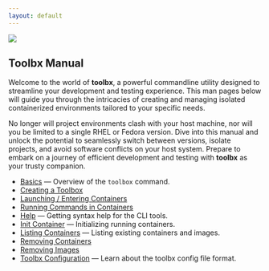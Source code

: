 ```yaml
---
layout: default
---
```


<picture class="full pixels">
    <source srcset="../assets/man-dark.gif" media="(prefers-color-scheme: dark)">
    <img src="../assets/man.gif">
</picture>

## Toolbx Manual

Welcome to the world of **toolbx**, a powerful commandline utility designed to streamline your development and testing experience. This man pages below will guide you through the intricacies of creating and managing isolated containerized environments tailored to your specific needs. 

No longer will project environments clash with your host machine, nor will you be limited to a single RHEL or Fedora version. Dive into this manual and unlock the potential to seamlessly switch between versions, isolate projects, and avoid software conflicts on your host system. Prepare to embark on a journey of efficient development and testing with **toolbx** as your trusty companion.

* [Basics](https://github.com/containers/toolbox/blob/main/doc/toolbox.1.md) ­— Overview of the `toolbox` command.
* [Creating a Toolbox](https://github.com/containers/toolbox/blob/main/doc/toolbox-create.1.md)
* [Launching / Entering Containers](https://github.com/containers/toolbox/blob/main/doc/toolbox-enter.1.md)
* [Running Commands in Containers](https://github.com/containers/toolbox/blob/main/doc/toolbox-run.1.md)
* [Help](https://github.com/containers/toolbox/blob/main/doc/toolbox-help.1.md) — Getting syntax help for the CLI tools.
* [Init Container](https://github.com/containers/toolbox/blob/main/doc/toolbox-init-container.1.md) — Initializing running containers.
* [Listing Containers](https://github.com/containers/toolbox/blob/main/doc/toolbox-list.1.md) — Listing existing containers and images.
* [Removing Containers](https://github.com/containers/toolbox/blob/main/doc/toolbox-rm.1.md)
* [Removing Images](https://github.com/containers/toolbox/blob/main/doc/toolbox-rmi.1.md)
* [Toolbx Configuration](https://github.com/containers/toolbox/blob/main/doc/toolbox.conf.5.md) — Learn about the toolbx config file format.

